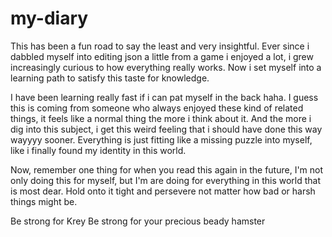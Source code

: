 # my-diary
This has been a fun road to say the least and very insightful. Ever since i dabbled myself into editing json a little from a game i enjoyed a lot, i grew increasingly curious to how everything really works. Now i set myself into a learning path to satisfy this taste for knowledge.

I have been learning really fast if i can pat myself in the back haha. I guess  this is coming from someone who always enjoyed these kind of related things, it feels like  a normal thing the more i think about it. And the more i dig into this subject, i get this weird feeling that i should have done this way wayyyy sooner. Everything is just fitting like a missing puzzle into myself, like i finally found my identity in this world.

Now, remember one thing for when you read this again in the future, I'm not only doing this for myself, but I'm are doing for everything in this world that is most dear. Hold onto it tight and persevere not matter how bad or harsh things might be.

Be strong for Krey
Be strong for your precious beady hamster
